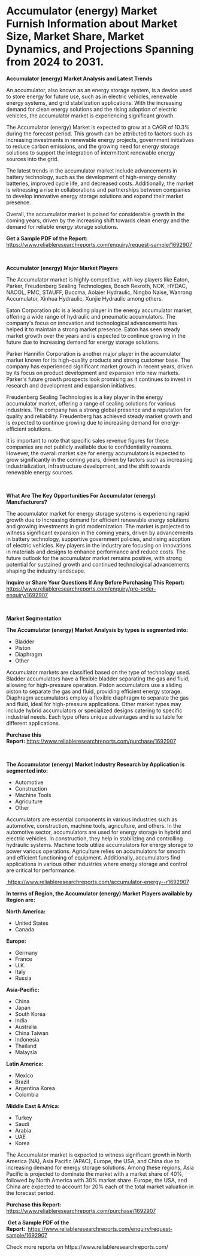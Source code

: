 <p><h1>Accumulator (energy) Market Furnish Information about Market Size, Market Share, Market Dynamics, and Projections Spanning from 2024 to 2031.</h1></p><p><strong>Accumulator (energy) Market Analysis and Latest Trends</strong></p>
<p><p>An accumulator, also known as an energy storage system, is a device used to store energy for future use, such as in electric vehicles, renewable energy systems, and grid stabilization applications. With the increasing demand for clean energy solutions and the rising adoption of electric vehicles, the accumulator market is experiencing significant growth.</p><p>The Accumulator (energy) Market is expected to grow at a CAGR of 10.3% during the forecast period. This growth can be attributed to factors such as increasing investments in renewable energy projects, government initiatives to reduce carbon emissions, and the growing need for energy storage solutions to support the integration of intermittent renewable energy sources into the grid.</p><p>The latest trends in the accumulator market include advancements in battery technology, such as the development of high-energy density batteries, improved cycle life, and decreased costs. Additionally, the market is witnessing a rise in collaborations and partnerships between companies to develop innovative energy storage solutions and expand their market presence.</p><p>Overall, the accumulator market is poised for considerable growth in the coming years, driven by the increasing shift towards clean energy and the demand for reliable energy storage solutions.</p></p>
<p><strong>Get a Sample PDF of the Report:&nbsp;</strong> <a href="https://www.reliableresearchreports.com/enquiry/request-sample/1692907">https://www.reliableresearchreports.com/enquiry/request-sample/1692907</a></p>
<p>&nbsp;</p>
<p><strong>Accumulator (energy) Major Market Players</strong></p>
<p><p>The Accumulator market is highly competitive, with key players like Eaton, Parker, Freudenberg Sealing Technologies, Bosch Rexroth, NOK, HYDAC, NACOL, PMC, STAUFF, Buccma, Aolaier Hydraulic, Ningbo Naise, Wanrong Accumulator, Xinhua Hydraulic, Xunjie Hydraulic among others. </p><p>Eaton Corporation plc is a leading player in the energy accumulator market, offering a wide range of hydraulic and pneumatic accumulators. The company's focus on innovation and technological advancements has helped it to maintain a strong market presence. Eaton has seen steady market growth over the years and is expected to continue growing in the future due to increasing demand for energy storage solutions.</p><p>Parker Hannifin Corporation is another major player in the accumulator market known for its high-quality products and strong customer base. The company has experienced significant market growth in recent years, driven by its focus on product development and expansion into new markets. Parker's future growth prospects look promising as it continues to invest in research and development and expansion initiatives.</p><p>Freudenberg Sealing Technologies is a key player in the energy accumulator market, offering a range of sealing solutions for various industries. The company has a strong global presence and a reputation for quality and reliability. Freudenberg has achieved steady market growth and is expected to continue growing due to increasing demand for energy-efficient solutions.</p><p>It is important to note that specific sales revenue figures for these companies are not publicly available due to confidentiality reasons. However, the overall market size for energy accumulators is expected to grow significantly in the coming years, driven by factors such as increasing industrialization, infrastructure development, and the shift towards renewable energy sources.</p></p>
<p>&nbsp;</p>
<p><strong>What Are The Key Opportunities For Accumulator (energy) Manufacturers?</strong></p>
<p><p>The accumulator market for energy storage systems is experiencing rapid growth due to increasing demand for efficient renewable energy solutions and growing investments in grid modernization. The market is projected to witness significant expansion in the coming years, driven by advancements in battery technology, supportive government policies, and rising adoption of electric vehicles. Key players in the industry are focusing on innovations in materials and designs to enhance performance and reduce costs. The future outlook for the accumulator market remains positive, with strong potential for sustained growth and continued technological advancements shaping the industry landscape.</p></p>
<p><strong>Inquire or Share Your Questions If Any Before Purchasing This Report:</strong> <a href="https://www.reliableresearchreports.com/enquiry/pre-order-enquiry/1692907">https://www.reliableresearchreports.com/enquiry/pre-order-enquiry/1692907</a></p>
<p>&nbsp;</p>
<p><strong>Market Segmentation</strong></p>
<p><strong>The Accumulator (energy) Market Analysis by types is segmented into:</strong></p>
<p><ul><li>Bladder</li><li>Piston</li><li>Diaphragm</li><li>Other</li></ul></p>
<p><p>Accumulator markets are classified based on the type of technology used. Bladder accumulators have a flexible bladder separating the gas and fluid, allowing for high-pressure operation. Piston accumulators use a sliding piston to separate the gas and fluid, providing efficient energy storage. Diaphragm accumulators employ a flexible diaphragm to separate the gas and fluid, ideal for high-pressure applications. Other market types may include hybrid accumulators or specialized designs catering to specific industrial needs. Each type offers unique advantages and is suitable for different applications.</p></p>
<p><strong>Purchase this Report:&nbsp;</strong><a href="https://www.reliableresearchreports.com/purchase/1692907">https://www.reliableresearchreports.com/purchase/1692907</a></p>
<p>&nbsp;</p>
<p><strong>The Accumulator (energy) Market Industry Research by Application is segmented into:</strong></p>
<p><ul><li>Automotive</li><li>Construction</li><li>Machine Tools</li><li>Agriculture</li><li>Other</li></ul></p>
<p><p>Accumulators are essential components in various industries such as automotive, construction, machine tools, agriculture, and others. In the automotive sector, accumulators are used for energy storage in hybrid and electric vehicles. In construction, they help in stabilizing and controlling hydraulic systems. Machine tools utilize accumulators for energy storage to power various operations. Agriculture relies on accumulators for smooth and efficient functioning of equipment. Additionally, accumulators find applications in various other industries where energy storage and control are critical for performance.</p></p>
<p><a href="https://www.reliableresearchreports.com/accumulator-energy--r1692907">&nbsp;https://www.reliableresearchreports.com/accumulator-energy--r1692907</a></p>
<p><strong>In terms of Region, the Accumulator (energy) Market Players available by Region are:</strong></p>
<p>
    <p> <strong> North America: </strong>
        <ul>
            <li>United States</li>
            <li>Canada</li>
        </ul>
        </p> 
    <p> <strong> Europe: </strong>
        <ul>
            <li>Germany</li>
            <li>France</li>
            <li>U.K.</li>
            <li>Italy</li>
            <li>Russia</li>
        </ul>
        </p> 
    <p> <strong> Asia-Pacific: </strong>
        <ul>
            <li>China</li>
            <li>Japan</li>
            <li>South Korea</li>
            <li>India</li>
            <li>Australia</li>
            <li>China Taiwan</li>
            <li>Indonesia</li>
            <li>Thailand</li>
            <li>Malaysia</li>
        </ul>
        </p> 
    <p> <strong> Latin America: </strong>
        <ul>
            <li>Mexico</li>
            <li>Brazil</li>
            <li>Argentina Korea</li>
            <li>Colombia</li>
        </ul>
        </p> 
    <p> <strong> Middle East & Africa: </strong>
        <ul>
            <li>Turkey</li>
            <li>Saudi</li>
            <li>Arabia</li>
            <li>UAE</li>
            <li>Korea</li>
        </ul>
    </p>
    </p>
<p><p>The Accumulator market is expected to witness significant growth in North America (NA), Asia Pacific (APAC), Europe, the USA, and China due to increasing demand for energy storage solutions. Among these regions, Asia Pacific is projected to dominate the market with a market share of 40%, followed by North America with 30% market share. Europe, the USA, and China are expected to account for 20% each of the total market valuation in the forecast period.</p></p>
<p><strong>Purchase this Report: </strong><a href="https://www.reliableresearchreports.com/purchase/1692907">https://www.reliableresearchreports.com/purchase/1692907</a></p>
<p>&nbsp;<strong>Get a Sample PDF of the Report:&nbsp;&nbsp;</strong><a href="https://www.reliableresearchreports.com/enquiry/request-sample/1692907">https://www.reliableresearchreports.com/enquiry/request-sample/1692907</a></p>
<p><strong></strong></p>
<p>Check more reports on https://www.reliableresearchreports.com/</p>